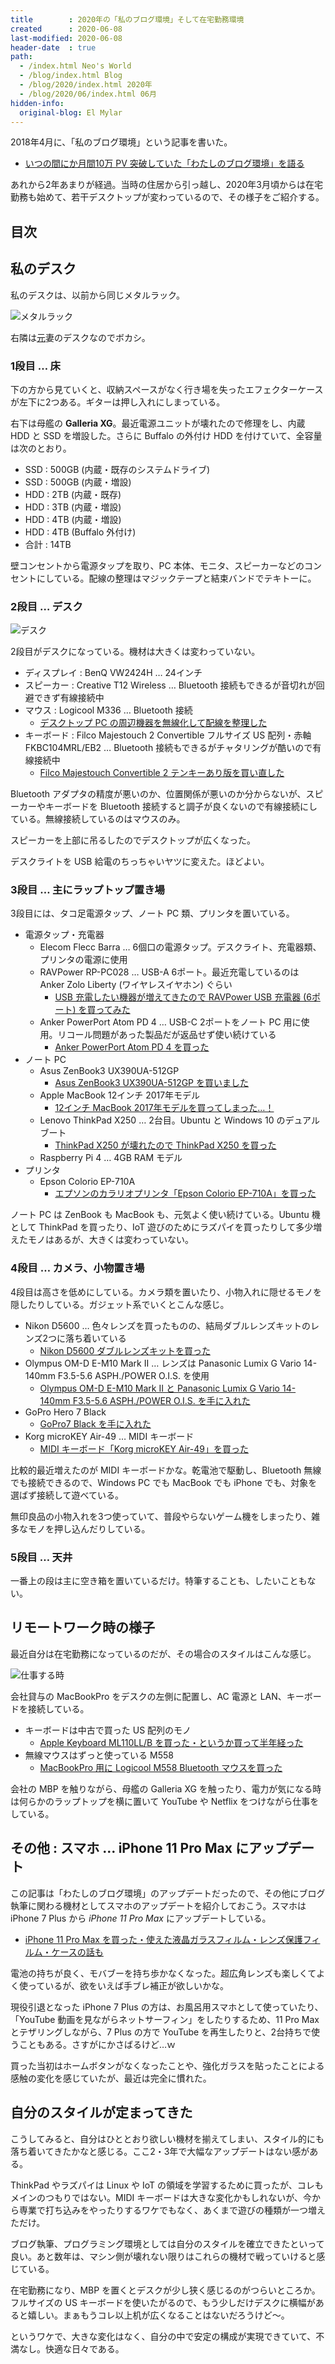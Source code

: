 ```yaml
---
title        : 2020年の「私のブログ環境」そして在宅勤務環境
created      : 2020-06-08
last-modified: 2020-06-08
header-date  : true
path:
  - /index.html Neo's World
  - /blog/index.html Blog
  - /blog/2020/index.html 2020年
  - /blog/2020/06/index.html 06月
hidden-info:
  original-blog: El Mylar
---
```


2018年4月に、「私のブログ環境」という記事を書いた。

- [いつの間にか月間10万 PV 突破していた「わたしのブログ環境」を語る](/blog/2018/04/29-01.html)

あれから2年あまりが経過。当時の住居から引っ越し、2020年3月頃からは在宅勤務も始めて、若干デスクトップが変わっているので、その様子をご紹介する。

## 目次

## 私のデスク

私のデスクは、以前から同じメタルラック。

![メタルラック](./08-01-01.jpg)

右隣は<ins datetime="2021-03-26T00:00Z">元</ins>妻のデスクなのでボカシ。

### 1段目 … 床

下の方から見ていくと、収納スペースがなく行き場を失ったエフェクターケースが左下に2つある。ギターは押し入れにしまっている。

右下は母艦の **Galleria XG**。最近電源ユニットが壊れたので修理をし、内蔵 HDD と SSD を増設した。さらに Buffalo の外付け HDD を付けていて、全容量は次のとおり。

- SSD : 500GB (内蔵・既存のシステムドライブ)
- SSD : 500GB (内蔵・増設)
- HDD : 2TB (内蔵・既存)
- HDD : 3TB (内蔵・増設)
- HDD : 4TB (内蔵・増設)
- HDD : 4TB (Buffalo 外付け)
- 合計 : 14TB

壁コンセントから電源タップを取り、PC 本体、モニタ、スピーカーなどのコンセントにしている。配線の整理はマジックテープと結束バンドでテキトーに。

### 2段目 … デスク

![デスク](./08-01-02.jpg)

2段目がデスクになっている。機材は大きくは変わっていない。

- ディスプレイ : BenQ VW2424H … 24インチ
- スピーカー : Creative T12 Wireless … Bluetooth 接続もできるが音切れが回避できず有線接続中
- マウス : Logicool M336 … Bluetooth 接続
  - [デスクトップ PC の周辺機器を無線化して配線を整理した](/blog/2019/02/06-01.html)
- キーボード : Filco Majestouch 2 Convertible フルサイズ US 配列・赤軸 FKBC104MRL/EB2 … Bluetooth 接続もできるがチャタリングが酷いので有線接続中
  - [Filco Majestouch Convertible 2 テンキーあり版を買い直した](/blog/2019/08/09-01.html)

Bluetooth アダプタの精度が悪いのか、位置関係が悪いのか分からないが、スピーカーやキーボードを Bluetooth 接続すると調子が良くないので有線接続にしている。無線接続しているのはマウスのみ。

スピーカーを上部に吊るしたのでデスクトップが広くなった。

デスクライトを USB 給電のちっちゃいヤツに変えた。ほどよい。

### 3段目 … 主にラップトップ置き場

3段目には、タコ足電源タップ、ノート PC 類、プリンタを置いている。

- 電源タップ・充電器
  - Elecom Flecc Barra … 6個口の電源タップ。デスクライト、充電器類、プリンタの電源に使用
  - RAVPower RP-PC028 … USB-A 6ポート。最近充電しているのは Anker Zolo Liberty (ワイヤレスイヤホン) ぐらい
      - [USB 充電したい機器が増えてきたので RAVPower USB 充電器 (6ポート) を買ってみた](/blog/2018/11/07-01.html)
  - Anker PowerPort Atom PD 4 … USB-C 2ポートをノート PC 用に使用。リコール問題があった製品だが返品せず使い続けている
      - [Anker PowerPort Atom PD 4 を買った](/blog/2019/06/03-02.html)
- ノート PC
  - Asus ZenBook3 UX390UA-512GP
      - [Asus ZenBook3 UX390UA-512GP を買いました](/blog/2017/12/06-01.html)
  - Apple MacBook 12インチ 2017年モデル
      - [12インチ MacBook 2017年モデルを買ってしまった…！](/blog/2018/09/05-01.html)
  - Lenovo ThinkPad X250 … 2台目。Ubuntu と Windows 10 のデュアルブート
      - [ThinkPad X250 が壊れたので ThinkPad X250 を買った](/blog/2020/04/04-01.html)
  - Raspberry Pi 4 … 4GB RAM モデル
- プリンタ
  - Epson Colorio EP-710A
      - [エプソンのカラリオプリンタ「Epson Colorio EP-710A」を買った](/blog/2019/03/04-02.html)

ノート PC は ZenBook も MacBook も、元気よく使い続けている。Ubuntu 機として ThinkPad を買ったり、IoT 遊びのためにラズパイを買ったりして多少増えたモノはあるが、大きくは変わっていない。

### 4段目 … カメラ、小物置き場

4段目は高さを低めにしている。カメラ類を置いたり、小物入れに隠せるモノを隠したりしている。ガジェット系でいくとこんな感じ。

- Nikon D5600 … 色々レンズを買ったものの、結局ダブルレンズキットのレンズ2つに落ち着いている
  - [Nikon D5600 ダブルレンズキットを買った](/blog/2017/01/02-01.html)
- Olympus OM-D E-M10 Mark II … レンズは Panasonic Lumix G Vario 14-140mm F3.5-5.6 ASPH./POWER O.I.S. を使用
  - [Olympus OM-D E-M10 Mark II と Panasonic Lumix G Vario 14-140mm F3.5-5.6 ASPH./POWER O.I.S. を手に入れた](/blog/2019/03/28-01.html)
- GoPro Hero 7 Black
  - [GoPro7 Black を手に入れた](/blog/2019/03/21-01.html)
- Korg microKEY Air-49 … MIDI キーボード
  - [MIDI キーボード「Korg microKEY Air-49」を買った](/blog/2020/02/21-02.html)

比較的最近増えたのが MIDI キーボードかな。乾電池で駆動し、Bluetooth 無線でも接続できるので、Windows PC でも MacBook でも iPhone でも、対象を選ばず接続して遊べている。

無印良品の小物入れを3つ使っていて、普段やらないゲーム機をしまったり、雑多なモノを押し込んだりしている。

### 5段目 … 天井

一番上の段は主に空き箱を置いているだけ。特筆することも、したいこともない。

## リモートワーク時の様子

最近自分は在宅勤務になっているのだが、その場合のスタイルはこんな感じ。

![仕事する時](./08-01-03.jpg)

会社貸与の MacBookPro をデスクの左側に配置し、AC 電源と LAN、キーボードを接続している。

- キーボードは中古で買った US 配列のモノ
  - [Apple Keyboard ML110LL/B を買った・というか買って半年経った](/blog/2018/02/26-01.html)
- 無線マウスはずっと使っている M558
  - [MacBookPro 用に Logicool M558 Bluetooth マウスを買った](/blog/2017/03/11-01.html)

会社の MBP を触りながら、母艦の Galleria XG を触ったり、電力が気になる時は何らかのラップトップを横に置いて YouTube や Netflix をつけながら仕事をしている。

## その他 : スマホ … iPhone 11 Pro Max にアップデート

この記事は「わたしのブログ環境」のアップデートだったので、その他にブログ執筆に関わる機材としてスマホのアップデートを紹介しておこう。スマホは iPhone 7 Plus から *iPhone 11 Pro Max* にアップデートしている。

- [iPhone 11 Pro Max を買った・使えた液晶ガラスフィルム・レンズ保護フィルム・ケースの話も](/blog/2019/09/22-01.html)

電池の持ちが良く、モバブーを持ち歩かなくなった。超広角レンズも楽しくてよく使っているが、欲をいえば手ブレ補正が欲しいかな。

現役引退となった iPhone 7 Plus の方は、お風呂用スマホとして使っていたり、「YouTube 動画を見ながらネットサーフィン」をしたりするため、11 Pro Max とテザリングしながら、7 Plus の方で YouTube を再生したりと、2台持ちで使うこともある。さすがにかさばるけど…ｗ

買った当初はホームボタンがなくなったことや、強化ガラスを貼ったことによる感触の変化を感じていたが、最近は完全に慣れた。

## 自分のスタイルが定まってきた

こうしてみると、自分はひととおり欲しい機材を揃えてしまい、スタイル的にも落ち着いてきたかなと感じる。ここ2・3年で大幅なアップデートはない感がある。

ThinkPad やラズパイは Linux や IoT の領域を学習するために買ったが、コレもメインのつもりではない。MIDI キーボードは大きな変化かもしれないが、今から専業で打ち込みをやったりするワケでもなく、あくまで遊びの種類が一つ増えただけ。

ブログ執筆、プログラミング環境としては自分のスタイルを確立できたといって良い。あと数年は、マシン側が壊れない限りはこれらの機材で戦っていけると感じている。

在宅勤務になり、MBP を置くとデスクが少し狭く感じるのがつらいところか。フルサイズの US キーボードを使いたがるので、もう少しだけデスクに横幅があると嬉しい。まぁもうコレ以上机が広くなることはないだろうけど～。

というワケで、大きな変化はなく、自分の中で安定の構成が実現できていて、不満なし。快適な日々である。
